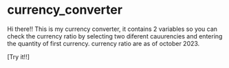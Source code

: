 # currency_converter
Hi there!! 
This is my currency converter, it contains 2 variables so you can check the currency ratio by selecting two diferent cauurencies and entering the quantity of first currency.
currency ratio are as of october 2023.

[Try it!!]
